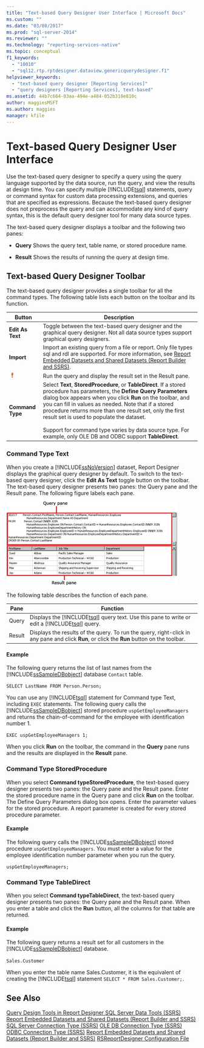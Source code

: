 ```yaml
---
title: "Text-based Query Designer User Interface | Microsoft Docs"
ms.custom: ""
ms.date: "03/08/2017"
ms.prod: "sql-server-2014"
ms.reviewer: ""
ms.technology: "reporting-services-native"
ms.topic: conceptual
f1_keywords: 
  - "10010"
  - "sql12.rtp.rptdesigner.dataview.genericquerydesigner.f1"
helpviewer_keywords: 
  - "text-based query designer [Reporting Services]"
  - "query designers [Reporting Services], text-based"
ms.assetid: 44b7c664-03aa-494e-a484-052b318e810c
author: maggiesMSFT
ms.author: maggies
manager: kfile
---
```

# Text-based Query Designer User Interface
  Use the text-based query designer to specify a query using the query language supported by the data source, run the query, and view the results at design time. You can specify multiple [!INCLUDE[tsql](../includes/tsql-md.md)] statements, query or command syntax for custom data processing extensions, and queries that are specified as expressions. Because the text-based query designer does not preprocess the query and can accommodate any kind of query syntax, this is the default query designer tool for many data source types.

 The text-based query designer displays a toolbar and the following two panes:

-   **Query** Shows the query text, table name, or stored procedure name.

-   **Result** Shows the results of running the query at design time.

## Text-based Query Designer Toolbar
 The text-based query designer provides a single toolbar for all the command types. The following table lists each button on the toolbar and its function.

|Button|Description|
|------------|-----------------|
|**Edit As Text**|Toggle between the text-based query designer and the graphical query designer. Not all data source types support graphical query designers.|
|**Import**|Import an existing query from a file or report. Only file types sql and rdl are supported. For more information, see [Report Embedded Datasets and Shared Datasets &#40;Report Builder and SSRS&#41;](report-data/report-embedded-datasets-and-shared-datasets-report-builder-and-ssrs.md).|
|![Run the query](../analysis-services/media/rsqdicon-run.gif "Run the query")|Run the query and display the result set in the Result pane.|
|**Command Type**|Select **Text**, **StoredProcedure**, or **TableDirect**. If a stored procedure has parameters, the **Define Query Parameters** dialog box appears when you click **Run** on the toolbar, and you can fill in values as needed. Note that if a stored procedure returns more than one result set, only the first result set is used to populate the dataset.<br /><br /> Support for command type varies by data source type. For example, only OLE DB and ODBC support **TableDirect**.|

### Command Type Text
 When you create a [!INCLUDE[ssNoVersion](../includes/ssnoversion-md.md)] dataset, Report Designer displays the graphical query designer by default. To switch to the text-based query designer, click the **Edit As Text** toggle button on the toolbar. The text-based query designer presents two panes: the Query pane and the Result pane. The following figure labels each pane.

 ![Generic query designer, for relational data query](../analysis-services/media/rsqd-dsaw-sql-generic.gif "Generic query designer, for relational data query")

 The following table describes the function of each pane.

|Pane|Function|
|----------|--------------|
|Query|Displays the [!INCLUDE[tsql](../includes/tsql-md.md)] query text. Use this pane to write or edit a [!INCLUDE[tsql](../includes/tsql-md.md)] query.|
|Result|Displays the results of the query. To run the query, right-click in any pane and click **Run**, or click the **Run** button on the toolbar.|

#### Example
 The following query returns the list of last names from the [!INCLUDE[ssSampleDBobject](../includes/sssampledbobject-md.md)] database `Contact` table.

```
SELECT LastName FROM Person.Person;
```

 You can use any [!INCLUDE[tsql](../includes/tsql-md.md)] statement for Command type Text, including `EXEC` statements. The following query calls the [!INCLUDE[ssSampleDBobject](../includes/sssampledbobject-md.md)] stored procedure `uspGetEmployeeManagers` and returns the chain-of-command for the employee with identification number 1.

```
EXEC uspGetEmployeeManagers 1;
```

 When you click **Run** on the toolbar, the command in the **Query** pane runs and the results are displayed in the **Result** pane.

### Command Type StoredProcedure
 When you select **Command typeStoredProcedure**, the text-based query designer presents two panes: the Query pane and the Result pane. Enter the stored procedure name in the Query pane and click **Run** on the toolbar. The Define Query Parameters dialog box opens. Enter the parameter values for the stored procedure. A report parameter is created for every stored procedure parameter.

#### Example
 The following query calls the [!INCLUDE[ssSampleDBobject](../includes/sssampledbobject-md.md)] stored procedure `uspGetEmployeeManagers`. You must enter a value for the employee identification number parameter when you run the query.

```
uspGetEmployeeManagers;
```

### Command Type TableDirect
 When you select **Command typeTableDirect**, the text-based query designer presents two panes: the Query pane and the Result pane. When you enter a table and click the **Run** button, all the columns for that table are returned.

#### Example
 The following query returns a result set for all customers in the [!INCLUDE[ssSampleDBobject](../includes/sssampledbobject-md.md)] database.

 `Sales.Customer`

 When you enter the table name Sales.Customer, it is the equivalent of creating the [!INCLUDE[tsql](../includes/tsql-md.md)] statement `SELECT * FROM Sales.Customer;`.

## See Also
 [Query Design Tools in Report Designer SQL Server Data Tools &#40;SSRS&#41;](report-data/query-design-tools-ssrs.md) 
 [Report Embedded Datasets and Shared Datasets &#40;Report Builder and SSRS&#41;](report-data/report-embedded-datasets-and-shared-datasets-report-builder-and-ssrs.md) 
 [SQL Server Connection Type &#40;SSRS&#41;](report-data/sql-server-connection-type-ssrs.md) 
 [OLE DB Connection Type &#40;SSRS&#41;](report-data/ole-db-connection-type-ssrs.md) 
 [ODBC Connection Type &#40;SSRS&#41;](report-data/odbc-connection-type-ssrs.md) 
 [Report Embedded Datasets and Shared Datasets &#40;Report Builder and SSRS&#41;](report-data/report-embedded-datasets-and-shared-datasets-report-builder-and-ssrs.md) 
 [RSReportDesigner Configuration File](report-server/rsreportdesigner-configuration-file.md)


